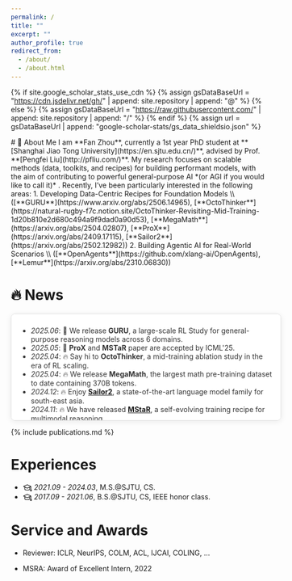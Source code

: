 ```yaml
---
permalink: /
title: ""
excerpt: ""
author_profile: true
redirect_from:
  - /about/
  - /about.html
---
```


{% if site.google_scholar_stats_use_cdn %}
{% assign gsDataBaseUrl = "https://cdn.jsdelivr.net/gh/" | append: site.repository | append: "@" %}
{% else %}
{% assign gsDataBaseUrl = "https://raw.githubusercontent.com/" | append: site.repository | append: "/" %}
{% endif %}
{% assign url = gsDataBaseUrl | append: "google-scholar-stats/gs_data_shieldsio.json" %}

<span class='anchor' id='about-me'></span>

<!-- <link href='https://fonts.googleapis.com/css?family=Titillium+Web:400,600,400italic,600italic,300,300italic'
    rel='stylesheet' type='text/css'>
<style> -->

<link href='https://fonts.googleapis.com/css?family=Turret+Road:400,600,400italic,600italic,300,300italic'
    rel='stylesheet' type='text/css'>
<style>

</style>
# 🐨 About Me
I am **Fan Zhou**, currently a 1st year PhD student at **[Shanghai Jiao Tong University](https://en.sjtu.edu.cn/)**, advised by Prof. **[Pengfei Liu](http://pfliu.com/)**.
<!-- ## Research Interests -->
My research focuses on scalable methods (data, toolkits, and recipes) for building performant models, with the aim of contributing to powerful general-purpose AI *(or AGI if you would like to call it)* . 
Recently, I’ve been particularly interested in the following areas:
1. Developing Data-Centric Recipes for Foundation Models \\
  ([**GURU**](https://www.arxiv.org/abs/2506.14965), [**OctoThinker**](https://natural-rugby-f7c.notion.site/OctoThinker-Revisiting-Mid-Training-1d20b810e2d680c494a9f9dad0a90d53), [**MegaMath**](https://arxiv.org/abs/2504.02807), [**ProX**](https://arxiv.org/abs/2409.17115), [**Sailor2**](https://arxiv.org/abs/2502.12982))
2. Building Agentic AI for Real-World Scenarios \\
  ([**OpenAgents**](https://github.com/xlang-ai/OpenAgents), [**Lemur**](https://arxiv.org/abs/2310.06830))

<!-- Previously, I obtained my Master Degree, and Bachelor Degree (IEEE honor class) at **[Shanghai Jiao Tong University](https://en.sjtu.edu.cn/)**, major in computer science.
I've interned at **[Microsoft Research Asia](https://www.microsoft.com/en-us/research/group/data-knowledge-intelligence/)** (2021-2022), **[XLang Lab](https://xlang.ai/)**@**[HKUNLP](https://hkunlp.github.io/)** (2023), where I spent wonderful times with my mentors and colleagues, and made some good friends. -->

<!-- [[CV](./uploads/FanZhou-CV.pdf)] (*Last updated: 2025-06-14*) -->

<!-- ## 📈 GitHub Activity
<img 
    src="https://ghchart.rshah.org/koalazf99" 
    alt="Fan Zhou's GitHub chart" 
    style="width: 100%;"
/> -->


<!-- <a href='https://scholar.google.com/citations?user=qi8UzmkAAAAJ&hl=en'><img src="https://img.shields.io/endpoint?url={{ url | url_encode }}&logo=Google%20Scholar&labelColor=f6f6f6&color=9cf&style=flat&label=citations"></a>
<a href='./uploads/FZhou_Resume.pdf'><img src="https://img.shields.io/badge/-My Resumé-299DE7?logo=gitbook&logoColor=white"></a>
<a href="https://hits.seeyoufarm.com"><img src="https://hits.seeyoufarm.com/api/count/incr/badge.svg?url=https%3A%2F%2Fkoalazf99.github.io&count_bg=%2379C83D&title_bg=%23555555&icon=&icon_color=%23E7E7E7&title=visitors&edge_flat=false"/></a> -->


# 🔥 News

<style>  
    .scrollable-area {  
        max-height: 190px;  
        overflow-y: auto;  
        box-shadow: 0 2px 12px rgba(0, 0, 0, 0.08);  /* 更柔和的阴影 */
        padding: 10px 15px;  /* 增加内边距让内容不贴边 */
        color: #333;
        border: 1px solid #e0e0e0;  /* 浅灰色边框 */
        border-radius: 8px;  /* 圆角边框 */
        background-color: #ffffff;  /* 确保背景是白色 */
    }
    /* 设置滚动条的宽度和轨道背景 */
    .scrollable-area::-webkit-scrollbar {
        width: 8px;
    }
    /* 设置滚动条轨道 */
    .scrollable-area::-webkit-scrollbar-track {
        background: #f1f1f1;
        border-radius: 4px;
    }
    /* 设置滚动条滑块 */
    .scrollable-area::-webkit-scrollbar-thumb {
        background: #888;
        border-radius: 4px;
    }

    /* 鼠标悬停在滑块上时的样式 */
    .scrollable-area::-webkit-scrollbar-thumb:hover {
        background: #555;
    }
    .pdf {
        text-decoration: none;
        color: #122c8b;
    }
    .code {
        text-decoration: none;
        color: #122c8b;
    }
    .title{
        color: #374798;
    }
</style>

<div class="scrollable-area" style="width:100%;">
    <ul>
        <li><em>2025.06</em>: 🙋 We release <strong>GURU</strong>, a large-scale RL Study for general-purpose reasoning models across 6 domains.</li>
        <li><em>2025.05</em>: 📄 <strong>ProX</strong> and <strong>MSTaR</strong> paper are accepted by ICML'25.</li>
        <li><em>2025.04</em>: 🔥 Say hi to <strong>OctoThinker</strong>, a mid-training ablation study in the era of RL scaling.</li>
        <li><em>2025.04</em>: 🔥 We release <strong>MegaMath</strong>, the largest math pre-training dataset to date containing 370B tokens.</li>
        <li><em>2024.12</em>: 🔥 Enjoy <a href="https://sea-sailor.github.io/blog/sailor2/"><strong>Sailor2</strong></a>, a state-of-the-art language model family for south-east asia.</li>
        <li><em>2024.11</em>: 🔥 We have released <a href="https://mstar-lmm.github.io/"><strong>MStaR</strong></a>, a self-evolving training recipe for multimodal reasoning.</li>
        <li><em>2024.09</em>: 🔥 We have released <a href="https://arxiv.org/abs/2409.17115"><strong>ProX</strong></a>, a small-LM-based pre-training data refining framework!</li>
        <li><em>2024.09</em>: 📄 <strong>OlympicArena</strong> paper is accepted by Neurips'24.</li>
        <li><em>2024.07</em>: 📄 <strong>OpenAgents</strong> paper is accepted by COLM'24.</li>
        <li><em>2024.05</em>: 📄 <strong>Preference Dissection</strong> paper is accepted by ACL'24.</li>
        <li><em>2024.01</em>: 📄 Our <strong>Lemur</strong> paper(Agent Model) is accepted by ICLR'24 (<strong><font color="#cc0000">Spotlight</font></strong>, 5%).</li>  
        <li><em>2023.10</em>: 🔥 We've built <a href="https://github.com/xlang-ai/OpenAgents">OpenAgents</a>, an open platform for language agents in the wild!</li>  
        <li><em>2023.10</em>: 🙋 We have released <a href="https://arxiv.org/abs/2310.06830">Lemur-70B</a>, an agentic language model based on LLama-2!</li>  
        <li><em>2023.04</em>: 🔥 New <a href="https://arxiv.org/abs/2304.07995">preprint</a> applying <strong>symbolic tasks</strong> in <strong>instruction tuning</strong></li>  
        <li><em>2022.10</em>: 📄 Our <strong>TaCube</strong> paper(Table QA) is accepted by EMNLP'22 (<strong><font color="#cc0000">Oral</font></strong> Presentation).</li>  
    </ul>  
</div>

<!-- import publications markdown -->
{% include publications.md %}


<!-- # Projects
<div class='paper-box'>
    <div class='paper-box-image'>
        <div><img src='images/openagents_overview.png' alt="sym" width="100%"></div>
    </div>
    <div class='paper-box-text' markdown="1">

[**OpenAgents**](https://github.com/xlang-ai/OpenAgents) (2023) [![](https://img.shields.io/github/stars/xlang-ai/OpenAgents?style=social)](https://github.com/xlang-ai/OpenAgents)

Host your own ChatGPT Plus locally!

- **Data Agent**: code interpreter augmented with data tools
- **Plugins Agent**: 200+ plugins for daily life
- **Web Agent**: autonomous web browsing
</div>
</div> -->

# Experiences

<!-- - <img src="images/education.png" width=18em style="vertical-align: middle;"> _2025.04 - _, PhD@SJTU, CS. -->
- <img src="images/education.png" width=18em style="vertical-align: middle;"> _2021.09 - 2024.03_, M.S.@SJTU, CS.
- <img src="images/education.png" width=18em style="vertical-align: middle;"> _2017.09 - 2021.06_, B.S.@SJTU, CS, IEEE honor class.
<!-- - <img src="images/intern.png" width=18em style="vertical-align: middle;"> _2021.10 - 2022.08_, Intern@MSRA. -->
<!-- - <img src="images/intern.png" width=18em style="vertical-align: middle;"> _2023.09 - 2023.09_, Intern@XLang-HKU. -->
<!-- - <img src="images/intern.png" width=18em style="vertical-align: middle;"> _2024.02 -_, Research Collaborator@Sea AI Lab, Singapore. -->
<!-- - <img src="images/intern.png" width=18em style="vertical-align: middle;"> _2024.01 - 2024.06_, Research Assistant@Shanghai AI Lab, Shanghai. -->
<!-- - <img src="images/intern.png" width=18em style="vertical-align: middle;"> _2024.06 - 2025.04_, Intern@LLM360. -->
<!-- - <img src="images/intern.png" width=18em style="vertical-align: middle;"> _2025.06 - _, Intern@Qwen Team. -->

# Service and Awards

- Reviewer: ICLR, NeurIPS, COLM, ACL, IJCAI, COLING, ...
<!-- [Instruction Workshop @ NeurIPS 2023](https://an-instructive-workshop.github.io/), [MATH-AI Workshop @ NeurIPS 2024](https://mathai2024.github.io/) -->
<!-- - TA: Introduction to Programming (2021), [Large Language Models](https://gair-nlp.github.io/cs2916/) (CS2916, 2024) -->
- MSRA: Award of Excellent Intern, 2022
<!-- - Outstanding Graduates of SJTU, 2021 -->
<!-- - SJTU Academic Scholarship, 2017~2020 -->
<!-- - Shanghai City Scholarship(≈top 5%), 2018 -->
